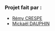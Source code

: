 ### Projet fait par : 
- [Rémy CRESPE](https://github.com/LamiRemy)
- [Mickaël DAUPHIN](https://github.com/mickou43)
